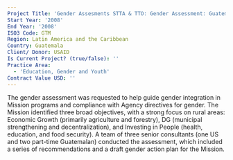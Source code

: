```yaml
---
Project Title: 'Gender Assesments STTA & TTO: Gender Assessment: Guatemala (TDY 73)'
Start Year: '2008'
End Year: '2008'
ISO3 Code: GTM
Region: Latin America and the Caribbean
Country: Guatemala
Client/ Donor: USAID
Is Current Project? (true/false): ''
Practice Area:
  - 'Education, Gender and Youth'
Contract Value USD: ''
---
```

The gender assessment was requested to help guide gender integration in Mission programs and compliance with Agency directives for gender. The Mission identified three broad objectives, with a strong focus on rural areas: Economic Growth (primarily agriculture and forestry), DG (municipal strengthening and decentralization), and Investing in People (health, education, and food security). A team of three senior consultants (one US and two part-time Guatemalan) conducted the assessment, which included a series of recommendations and a draft gender action plan for the Mission.